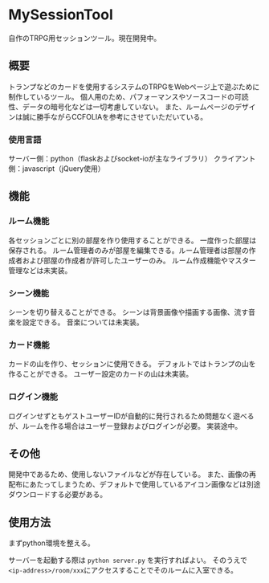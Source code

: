 # MySessionTool
自作のTRPG用セッションツール。現在開発中。 
## 概要
トランプなどのカードを使用するシステムのTRPGをWebページ上で遊ぶために制作しているツール。
個人用のため、パフォーマンスやソースコードの可読性、データの暗号化などは一切考慮していない。
また、ルームページのデザインは誠に勝手ながらCCFOLIAを参考にさせていただいている。
### 使用言語
サーバー側：python（flaskおよびsocket-ioが主なライブラリ）
クライアント側：javascript（jQuery使用）
## 機能
### ルーム機能
各セッションごとに別の部屋を作り使用することができる。
一度作った部屋は保存される。
ルーム管理者のみが部屋を編集できる。ルーム管理者は部屋の作成者および部屋の作成者が許可したユーザーのみ。
ルーム作成機能やマスター管理などは未実装。
### シーン機能
シーンを切り替えることができる。
シーンは背景画像や描画する画像、流す音楽を設定できる。
音楽については未実装。
### カード機能
カードの山を作り、セッションに使用できる。
デフォルトではトランプの山を作ることができる。
ユーザー設定のカードの山は未実装。
### ログイン機能
ログインせずともゲストユーザーIDが自動的に発行されるため問題なく遊べるが、ルームを作る場合はユーザー登録およびログインが必要。
実装途中。
## その他
開発中であるため、使用しないファイルなどが存在している。
また、画像の再配布にあたってしまうため、デフォルトで使用しているアイコン画像などは別途ダウンロードする必要がある。
## 使用方法
まずpython環境を整える。

サーバーを起動する際は
`python server.py`
を実行すればよい。
そのうえで`<ip-address>/room/xxx`にアクセスすることでそのルームに入室できる。
